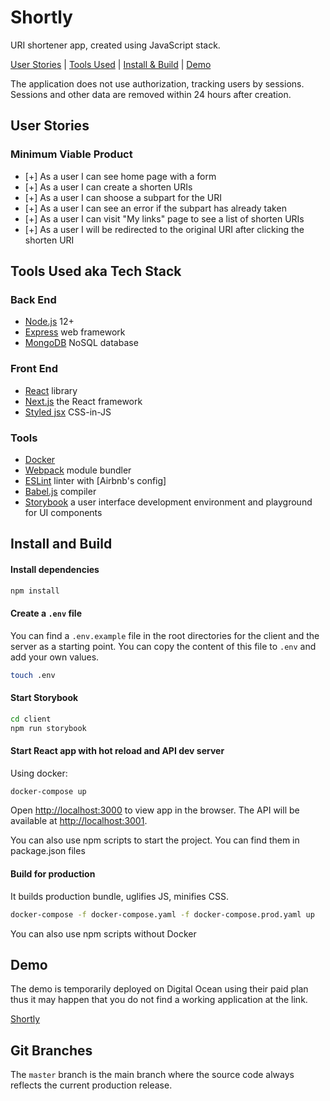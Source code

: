 # Shortly

URI shortener app, created using JavaScript stack.

[User Stories](#user-stories) | [Tools Used](#tools-used-aka-tech-stack) | [Install & Build](#install-and-build) | [Demo](#demo)

The application does not use authorization, tracking users by sessions. Sessions and other data are removed within 24 hours after creation.

## User Stories

### Minimum Viable Product

- [+] As a user I can see home page with a form
- [+] As a user I can create a shorten URIs
- [+] As a user I can shoose a subpart for the URI
- [+] As a user I can see an error if the subpart has already taken
- [+] As a user I can visit "My links" page to see a list of shorten URIs
- [+] As a user I will be redirected to the original URI after clicking the shorten URI

## Tools Used aka Tech Stack

### Back End

- [Node.js](https://nodejs.org/en/) 12+
- [Express](https://expressjs.com/) web framework
- [MongoDB](https://www.mongodb.com/) NoSQL database

### Front End

- [React](https://facebook.github.io/react/) library
- [Next.js](https://nextjs.org/) the React framework
- [Styled jsx](https://github.com/zeit/styled-jsx) CSS-in-JS

### Tools

- [Docker](https://www.docker.com/)
- [Webpack](https://webpack.js.org/) module bundler
- [ESLint](http://eslint.org/) linter with [Airbnb's config]
- [Babel.js](https://babeljs.io/) compiler
- [Storybook](https://storybook.js.org/) a user interface development environment and playground for UI components

## Install and Build

#### Install dependencies

``` bash
npm install
```

#### Create a `.env` file

You can find a `.env.example` file in the root directories for the client and the server as a starting point. You can copy the content of this file to `.env` and add your own values.

``` bash
touch .env
```

#### Start Storybook

```bash
cd client
npm run storybook
```

#### Start React app with hot reload and API dev server

Using docker:


``` bash
docker-compose up
```

Open [http://localhost:3000](http://localhost:3000) to view app in the browser.
The API will be available at [http://localhost:3001](http://localhost:3001).

You can also use npm scripts to start the project. You can find them in package.json files

#### Build for production

It builds production bundle, uglifies JS, minifies CSS.

``` bash
docker-compose -f docker-compose.yaml -f docker-compose.prod.yaml up
```

You can also use npm scripts without Docker

## Demo

The demo is temporarily deployed on Digital Ocean using their paid plan thus it may happen that you do not find a working application at the link.

[Shortly](http://138.197.68.236:3000/)

## Git Branches

The `master` branch is the main branch where the source code always reflects the current production release.
